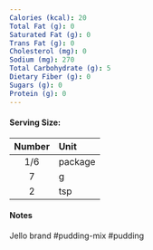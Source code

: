 ```yaml
---
Calories (kcal): 20
Total Fat (g): 0
Saturated Fat (g): 0
Trans Fat (g): 0
Cholesterol (mg): 0
Sodium (mg): 270
Total Carbohydrate (g): 5
Dietary Fiber (g): 0
Sugars (g): 0
Protein (g): 0
---
```

#### Serving Size:

| Number | Unit    |
| :----: | :------ |
|  1/6   | package |
|   7    | g       |
|   2    | tsp     |
#### Notes

Jello brand #pudding-mix #pudding